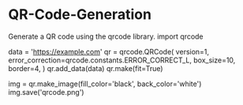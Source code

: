 # QR-Code-Generation
Generate a QR code using the qrcode library.
import qrcode

data = 'https://example.com'
qr = qrcode.QRCode(
    version=1,
    error_correction=qrcode.constants.ERROR_CORRECT_L,
    box_size=10,
    border=4,
)
qr.add_data(data)
qr.make(fit=True)

img = qr.make_image(fill_color='black', back_color='white')
img.save('qrcode.png')
